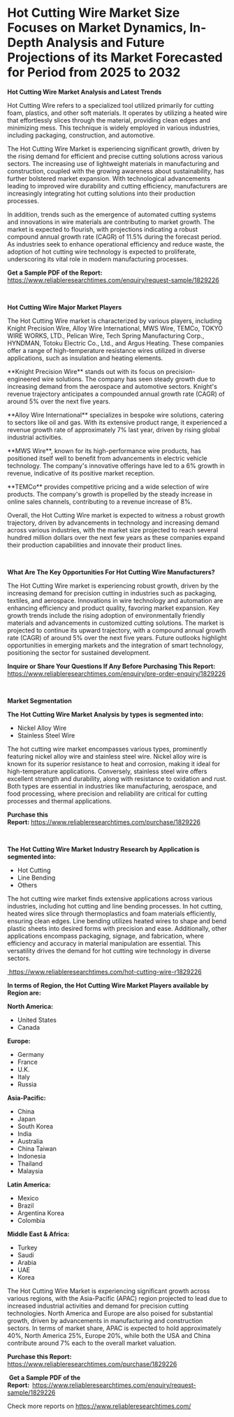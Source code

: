 <p><h1>Hot Cutting Wire Market Size Focuses on Market Dynamics, In-Depth Analysis and Future Projections of its Market Forecasted for Period from 2025 to 2032</h1></p><p><strong>Hot Cutting Wire Market Analysis and Latest Trends</strong></p>
<p><p>Hot Cutting Wire refers to a specialized tool utilized primarily for cutting foam, plastics, and other soft materials. It operates by utilizing a heated wire that effortlessly slices through the material, providing clean edges and minimizing mess. This technique is widely employed in various industries, including packaging, construction, and automotive.</p><p>The Hot Cutting Wire Market is experiencing significant growth, driven by the rising demand for efficient and precise cutting solutions across various sectors. The increasing use of lightweight materials in manufacturing and construction, coupled with the growing awareness about sustainability, has further bolstered market expansion. With technological advancements leading to improved wire durability and cutting efficiency, manufacturers are increasingly integrating hot cutting solutions into their production processes.</p><p>In addition, trends such as the emergence of automated cutting systems and innovations in wire materials are contributing to market growth. The market is expected to flourish, with projections indicating a robust compound annual growth rate (CAGR) of 11.5% during the forecast period. As industries seek to enhance operational efficiency and reduce waste, the adoption of hot cutting wire technology is expected to proliferate, underscoring its vital role in modern manufacturing processes.</p></p>
<p><strong>Get a Sample PDF of the Report:&nbsp;</strong> <a href="https://www.reliableresearchtimes.com/enquiry/request-sample/1829226?utm_campaign=2720&utm_medium=2&utm_source=Github&utm_content=ia&utm_term=26032025&utm_id=hot-cutting-wire">https://www.reliableresearchtimes.com/enquiry/request-sample/1829226</a></p>
<p>&nbsp;</p>
<p><strong>Hot Cutting Wire Major Market Players</strong></p>
<p><p>The Hot Cutting Wire market is characterized by various players, including Knight Precision Wire, Alloy Wire International, MWS Wire, TEMCo, TOKYO WIRE WORKS, LTD., Pelican Wire, Tech Spring Manufacturing Corp., HYNDMAN, Totoku Electric Co., Ltd., and Argus Heating. These companies offer a range of high-temperature resistance wires utilized in diverse applications, such as insulation and heating elements.</p><p>**Knight Precision Wire** stands out with its focus on precision-engineered wire solutions. The company has seen steady growth due to increasing demand from the aerospace and automotive sectors. Knight's revenue trajectory anticipates a compounded annual growth rate (CAGR) of around 5% over the next five years.</p><p>**Alloy Wire International** specializes in bespoke wire solutions, catering to sectors like oil and gas. With its extensive product range, it experienced a revenue growth rate of approximately 7% last year, driven by rising global industrial activities.</p><p>**MWS Wire**, known for its high-performance wire products, has positioned itself well to benefit from advancements in electric vehicle technology. The company's innovative offerings have led to a 6% growth in revenue, indicative of its positive market reception.</p><p>**TEMCo** provides competitive pricing and a wide selection of wire products. The company's growth is propelled by the steady increase in online sales channels, contributing to a revenue increase of 8%. </p><p>Overall, the Hot Cutting Wire market is expected to witness a robust growth trajectory, driven by advancements in technology and increasing demand across various industries, with the market size projected to reach several hundred million dollars over the next few years as these companies expand their production capabilities and innovate their product lines.</p></p>
<p>&nbsp;</p>
<p><strong>What Are The Key Opportunities For Hot Cutting Wire Manufacturers?</strong></p>
<p><p>The Hot Cutting Wire market is experiencing robust growth, driven by the increasing demand for precision cutting in industries such as packaging, textiles, and aerospace. Innovations in wire technology and automation are enhancing efficiency and product quality, favoring market expansion. Key growth trends include the rising adoption of environmentally friendly materials and advancements in customized cutting solutions. The market is projected to continue its upward trajectory, with a compound annual growth rate (CAGR) of around 5% over the next five years. Future outlooks highlight opportunities in emerging markets and the integration of smart technology, positioning the sector for sustained development.</p></p>
<p><strong>Inquire or Share Your Questions If Any Before Purchasing This Report:</strong> <a href="https://www.reliableresearchtimes.com/enquiry/pre-order-enquiry/1829226?utm_campaign=2720&utm_medium=2&utm_source=Github&utm_content=ia&utm_term=26032025&utm_id=hot-cutting-wire">https://www.reliableresearchtimes.com/enquiry/pre-order-enquiry/1829226</a></p>
<p>&nbsp;</p>
<p><strong>Market Segmentation</strong></p>
<p><strong>The Hot Cutting Wire Market Analysis by types is segmented into:</strong></p>
<p><ul><li>Nickel Alloy Wire</li><li>Stainless Steel Wire</li></ul></p>
<p><p>The hot cutting wire market encompasses various types, prominently featuring nickel alloy wire and stainless steel wire. Nickel alloy wire is known for its superior resistance to heat and corrosion, making it ideal for high-temperature applications. Conversely, stainless steel wire offers excellent strength and durability, along with resistance to oxidation and rust. Both types are essential in industries like manufacturing, aerospace, and food processing, where precision and reliability are critical for cutting processes and thermal applications.</p></p>
<p><strong>Purchase this Report:&nbsp;</strong><a href="https://www.reliableresearchtimes.com/purchase/1829226?utm_campaign=2720&utm_medium=2&utm_source=Github&utm_content=ia&utm_term=26032025&utm_id=hot-cutting-wire">https://www.reliableresearchtimes.com/purchase/1829226</a></p>
<p>&nbsp;</p>
<p><strong>The Hot Cutting Wire Market Industry Research by Application is segmented into:</strong></p>
<p><ul><li>Hot Cutting</li><li>Line Bending</li><li>Others</li></ul></p>
<p><p>The hot cutting wire market finds extensive applications across various industries, including hot cutting and line bending processes. In hot cutting, heated wires slice through thermoplastics and foam materials efficiently, ensuring clean edges. Line bending utilizes heated wires to shape and bend plastic sheets into desired forms with precision and ease. Additionally, other applications encompass packaging, signage, and fabrication, where efficiency and accuracy in material manipulation are essential. This versatility drives the demand for hot cutting wire technology in diverse sectors.</p></p>
<p><a href="https://www.reliableresearchtimes.com/hot-cutting-wire-r1829226?utm_campaign=2720&utm_medium=2&utm_source=Github&utm_content=ia&utm_term=26032025&utm_id=hot-cutting-wire">&nbsp;https://www.reliableresearchtimes.com/hot-cutting-wire-r1829226</a></p>
<p><strong>In terms of Region, the Hot Cutting Wire Market Players available by Region are:</strong></p>
<p>
    <p> <strong> North America: </strong>
        <ul>
            <li>United States</li>
            <li>Canada</li>
        </ul>
        </p> 
    <p> <strong> Europe: </strong>
        <ul>
            <li>Germany</li>
            <li>France</li>
            <li>U.K.</li>
            <li>Italy</li>
            <li>Russia</li>
        </ul>
        </p> 
    <p> <strong> Asia-Pacific: </strong>
        <ul>
            <li>China</li>
            <li>Japan</li>
            <li>South Korea</li>
            <li>India</li>
            <li>Australia</li>
            <li>China Taiwan</li>
            <li>Indonesia</li>
            <li>Thailand</li>
            <li>Malaysia</li>
        </ul>
        </p> 
    <p> <strong> Latin America: </strong>
        <ul>
            <li>Mexico</li>
            <li>Brazil</li>
            <li>Argentina Korea</li>
            <li>Colombia</li>
        </ul>
        </p> 
    <p> <strong> Middle East & Africa: </strong>
        <ul>
            <li>Turkey</li>
            <li>Saudi</li>
            <li>Arabia</li>
            <li>UAE</li>
            <li>Korea</li>
        </ul>
    </p>
    </p>
<p><p>The Hot Cutting Wire Market is experiencing significant growth across various regions, with the Asia-Pacific (APAC) region projected to lead due to increased industrial activities and demand for precision cutting technologies. North America and Europe are also poised for substantial growth, driven by advancements in manufacturing and construction sectors. In terms of market share, APAC is expected to hold approximately 40%, North America 25%, Europe 20%, while both the USA and China contribute around 7% each to the overall market valuation.</p></p>
<p><strong>Purchase this Report: </strong><a href="https://www.reliableresearchtimes.com/purchase/1829226?utm_campaign=2720&utm_medium=2&utm_source=Github&utm_content=ia&utm_term=26032025&utm_id=hot-cutting-wire">https://www.reliableresearchtimes.com/purchase/1829226</a></p>
<p>&nbsp;<strong>Get a Sample PDF of the Report:&nbsp;&nbsp;</strong><a href="https://www.reliableresearchtimes.com/enquiry/request-sample/1829226?utm_campaign=2720&utm_medium=2&utm_source=Github&utm_content=ia&utm_term=26032025&utm_id=hot-cutting-wire">https://www.reliableresearchtimes.com/enquiry/request-sample/1829226</a></p>
<p><strong></strong></p>
<p>Check more reports on <a href="https://www.reliableresearchtimes.com/?utm_campaign=2720&utm_medium=2&utm_source=Github&utm_content=ia&utm_term=26032025&utm_id=hot-cutting-wire">https://www.reliableresearchtimes.com/</a></p>